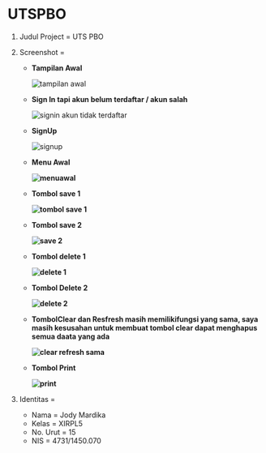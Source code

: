 # UTSPBO

1. Judul Project = UTS PBO

2. Screenshot    = 

    * <b> Tampilan Awal</b>
    
      ![tampilan awal](https://cloud.githubusercontent.com/assets/22114252/24038103/a5956430-0b32-11e7-83e0-c212dad602e9.PNG)
      
    * <b> Sign In tapi akun belum terdaftar / akun salah </b>
    
      ![signin akun tidak terdaftar](https://cloud.githubusercontent.com/assets/22114252/24038102/a58fcb10-0b32-11e7-97af-7b81e83af9a4.PNG)
    
    * <b> SignUp </b>
      
      ![signup](https://cloud.githubusercontent.com/assets/22114252/24038104/a59537da-0b32-11e7-85a5-b2a443aec42d.PNG) <b>
      
    * <b> Menu Awal </b>
    
      ![menuawal](https://cloud.githubusercontent.com/assets/22114252/24038105/a5962bea-0b32-11e7-9de9-b4b18f082c10.PNG)
      
    * <b> Tombol save 1 </b>
    
      ![tombol save 1](https://cloud.githubusercontent.com/assets/22114252/24038106/a59cad1c-0b32-11e7-852c-9b1006621896.PNG)
      
    * <b> Tombol save 2 </b>
     
      ![save 2](https://cloud.githubusercontent.com/assets/22114252/24038108/a5c7044a-0b32-11e7-86d3-85416547d1ef.PNG)
      
    * <b> Tombol delete 1 </b>
    
       ![delete 1](https://cloud.githubusercontent.com/assets/22114252/24038109/a5c8e8aa-0b32-11e7-8aaf-6e707f47b88b.PNG)
       
    * <b> Tombol Delete 2 </b>
    
       ![delete 2](https://cloud.githubusercontent.com/assets/22114252/24038110/a5cfd610-0b32-11e7-9529-ecd45bc1eb40.PNG)
       
    * <b> TombolClear dan Resfresh masih memilikifungsi yang sama, saya masih kesusahan untuk membuat tombol clear dapat menghapus semua daata yang ada </b>
    
       ![clear refresh sama](https://cloud.githubusercontent.com/assets/22114252/24038111/a5d7cde8-0b32-11e7-9a1f-f111535feee1.PNG)
       
    * <b> Tombol Print </b>
       
       ![print](https://cloud.githubusercontent.com/assets/22114252/24038101/a58d0ede-0b32-11e7-9fda-f6553d612eb1.PNG)</b> </b> </b> </b>
        
3. Identitas     = 
    
    * Nama = Jody Mardika
    * Kelas = XIRPL5
    * No. Urut = 15
    * NIS = 4731/1450.070
